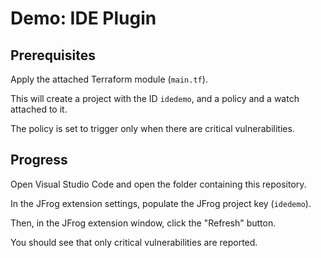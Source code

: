# Demo: IDE Plugin

## Prerequisites

Apply the attached Terraform module (`main.tf`).

This will create a project with the ID `idedemo`, and a policy and a watch attached to it.

The policy is set to trigger only when there are critical vulnerabilities.

## Progress

Open Visual Studio Code and open the folder containing this repository.

In the JFrog extension settings, populate the JFrog project key (`idedemo`).

Then, in the JFrog extension window, click the "Refresh" button.

You should see that only critical vulnerabilities are reported.
